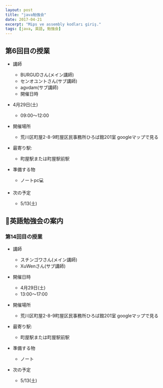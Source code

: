 ```yaml
---
layout: post
title: "java勉強会"
date: 2017-04-21
excerpt: "Mips ve assembly kodları giriş."
tags: [java, 英語, 勉強会]
---
```



## 第6回目の授業
- 講師

    - BURGUDさん(メイン講師)
    - センオユントさん(サブ講師)
    - agvdam(サブ講師)
    - 開催日時

- 4月29日(土)
    - 09:00〜12:00

- 開催場所
    - 荒川区町屋2-8-9町屋区民事務所ひろば館201室 googleマップで見る

- 最寄り駅:
    - 町屋駅または町屋駅前駅

- 準備する物
    - ノートpc💻
- 次の予定
    - 5/13(土)

## 📘英語勉強会の案内

### 第14回目の授業

- 講師

    - スチンゴワさん(メイン講師)
    - XuWenさん(サブ講師)

- 開催日時

    - 4月29日(土)
    - 13:00〜17:00

- 開催場所

    - 荒川区町屋2-8-9町屋区民事務所ひろば館201室 googleマップで見る

- 最寄り駅:
    - 町屋駅または町屋駅前駅

- 準備する物
    - ノート

- 次の予定
    - 5/13(土)